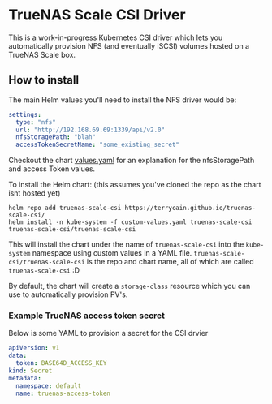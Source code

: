 # TrueNAS Scale CSI Driver

This is a work-in-progress Kubernetes CSI driver which lets you automatically provision NFS (and eventually iSCSI) volumes hosted on a TrueNAS Scale box.

## How to install

The main Helm values you'll need to install the NFS driver would be:
```yaml
settings:
  type: "nfs"
  url: "http://192.168.69.69:1339/api/v2.0"
  nfsStoragePath: "blah"
  accessTokenSecretName: "some_existing_secret"
```

Checkout the chart [values.yaml](./charts/values.yaml) for an explanation for the nfsStoragePath and access Token values.

To install the Helm chart: (this assumes you've cloned the repo as the chart isnt hosted yet)
```shell
helm repo add truenas-scale-csi https://terrycain.github.io/truenas-scale-csi/
helm install -n kube-system -f custom-values.yaml truenas-scale-csi truenas-scale-csi/truenas-scale-csi
```
This will install the chart under the name of `truenas-scale-csi` into the `kube-system` namespace using 
custom values in a YAML file. `truenas-scale-csi/truenas-scale-csi` is the repo and chart name, all of which are called `truenas-scale-csi` :D

By default, the chart will create a `storage-class` resource which you can use to automatically provision PV's.

### Example TrueNAS access token secret

Below is some YAML to provision a secret for the CSI drvier

```yaml
apiVersion: v1
data:
  token: BASE64D_ACCESS_KEY
kind: Secret
metadata:
  namespace: default
  name: truenas-access-token
```